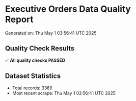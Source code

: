 # Executive Orders Data Quality Report
Generated on: Thu May  1 03:56:41 UTC 2025

## Quality Check Results
✅ **All quality checks PASSED**

## Dataset Statistics
- Total records: 3369
- Most recent scrape: Thu May  1 03:56:41 UTC 2025
